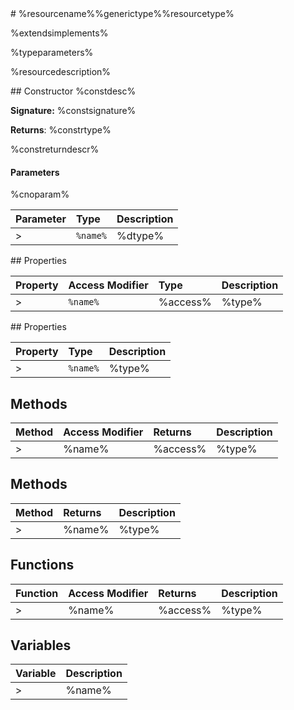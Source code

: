 <classheader>
# %resourcename%%generictype%%resourcetype%

%extendsimplements%

%typeparameters%

%resourcedescription%

</classheader>

<constructor>
## Constructor
%constdesc%

**Signature:** %constsignature%

**Returns**: %constrtype%

%constreturndescr%

#### Parameters
%cnoparam%

| Parameter	   | Type    | Description |
|:-------------|:---------------|:------------|
>| `%name%`    | %dtype% | %optional% %description% |

</constructor>

<property>
## Properties

| Property	   | Access Modifier | Type	| Description|
|:-------------|:----|:-------|:-----------|
>|`%name%`     | %access% | %type% | %readonly%%description% |

</property>

<iproperty>
## Properties

| Property	   | Type	| Description|
|:-------------|:-------|:-----------|
>|`%name%`      | %type% | %readonly%%description% |

</iproperty>

<method>

## Methods

| Method	   | Access Modifier | Returns	| Description|
|:-------------|:----|:-------|:-----------|
>|%name%     | %access% | %type% | %description% |

</method>

<imethod>

## Methods

| Method	   |  Returns	| Description|
|:-------------|:-------|:-----------|
>|%name%      | %type% | %description% |

</imethod>

<ifunction>

## Functions

| Function	   | Access Modifier | Returns	| Description|
|:-------------|:----|:-------|:-----------|
>|%name%      | %access% | %type%| %description% |

</ifunction>

<variables>

## Variables

| Variable	   |  Description|
|:-------------|:----|
>|%name%      |  %description% |

</variables>
